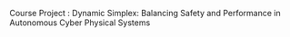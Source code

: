 Course Project :
 Dynamic Simplex: Balancing Safety and Performance in Autonomous Cyber Physical Systems
